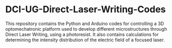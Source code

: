 # DCI-UG-Direct-Laser-Writing-Codes
This repository contains the Python and Arduino codes for controlling a 3D optomechatronic platform used to develop different 
microstructures through Direct Laser Writing, using a photoresist. It also contains calculations for 
determining the intensity distribution of the electric field of a focused laser.
